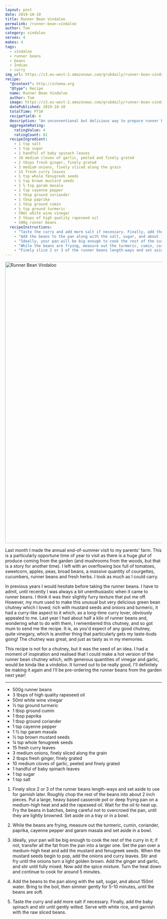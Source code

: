 ```yaml
---
layout: post
date: 2019-10-10
title: Runner Bean Vindaloo
permalink: /runner-bean-vindaloo
author: Tom
category: vindaloo
serves: 4
makes: 4
tags:
  - vindaloo
  - runner beans
  - beans
  - Indian
  - curry
img_url: https://s3.eu-west-2.amazonaws.com/grubdaily/runner-bean-vindaloo.jpg
recipe:
  "@context": http://schema.org
  "@type": Recipe
  name: Runner Bean Vindaloo
  author: Tom
  image: https://s3.eu-west-2.amazonaws.com/grubdaily/runner-bean-vindaloo.jpg
  datePublished: 2019-10-10
  totalTime: PT1H
  recipeYield: 4
  description: "An unconventional but delicious way to prepare runner beans"
  aggregateRating:
    ratingValue: 4
    ratingCount: 81
  recipeIngredient:
    - 1 tsp salt
    - 1 tsp sugar
    - 1 handful of baby spinach leaves
    - 10 medium cloves of garlic, peeled and finely grated
    - 2 tbsps fresh ginger, finely grated
    - 3 medium onions, finely sliced along the grain
    - 15 fresh curry leaves
    - ¼ tsp whole fenugreek seeds
    - ½ tsp brown mustard seeds
    - 1 ½ tsp garam masala
    - 1 tsp cayenne pepper
    - 1 tbsp ground coriander
    - 1 tbsp paprika
    - 1 tbsp ground cumin
    - ½ tsp ground turmeric
    - 50ml white wine vinegar
    - 3 tbsps of high quality rapeseed oil
    - 500g runner beans
  recipeInstructions:
    - "Taste the curry and add more salt if necessary. Finally, add the baby spinach and stir until gently wilted. Serve with white rice, and garnish with the raw sliced beans."
    - "Add the beans to the pan along with the salt, sugar, and about 150ml water. Bring to the boil, then simmer gently for 5-10 minutes, until the beans are soft."
    - "Ideally, your pan will be big enough to cook the rest of the curry in it; if not, transfer all the fat from the pan into a larger one. Set the pan over a medium-high heat and add the mustard and fenugreek seeds. When the mustard seeds begin to pop, add the onions and curry leaves. Stir and fry until the onions turn a light golden brown. Add the ginger and garlic, and stir until fully mixed. Now add the spice mixture. Turn the heat down and continue to cook for around 5 minutes."
    - "While the beans are frying, measure out the turmeric, cumin, coriander, paprika, cayenne pepper and garam masala and set aside in a bowl."
    - "Finely slice 2 or 3 of the runner beans length-ways and set aside to use for garnish later. Roughly chop the rest of the beans into about 2 inch pieces. Put a large, heavy based casserole pot or deep frying pan on a medium-high heat and add the rapeseed oil. Wait for the oil to heat up. Fry the beans in batches, being careful not to overcrowd the pan, until they are lightly browned. Set aside on a tray or in a bowl."
---
```

<img src="https://s3.eu-west-2.amazonaws.com/grubdaily/runner-bean-vindaloo.jpg" alt="Runner Bean Vindaloo" width="905px"/>


Last month I made the annual end-of-summer visit to my parents' farm. This is a particularly opportune time of year to visit as there is a huge _glut_ of produce coming from the garden (and mushrooms from the woods, but that is a story for another time). I left with an overflowing box full of tomatoes, sweetcorn, apples, peas, broad beans, a _massive_ quantity of courgettes, cucumbers, runner beans and fresh herbs. I took as much as I could carry.

In previous years I would hesitate before taking the runner beans. I have to admit, until recently I was always a bit unenthusiastic when it came to runner beans. I think it was their slightly furry texture that put me off. However, my mum used to make this unusual but very delicious green bean chutney which I loved; rich with mustard seeds and onions and turmeric, it had a curry-like aspect to it which, as a long-time curry lover, obviously appealed to me. Last year I had about half a kilo of runner beans and, wondering what to do with them, I remembered this chutney, and so got mum to send me the recipe. It is, as you'd expect of any good chutney, quite vinegary, which is another thing that particularly gets my taste-buds going! The chutney was great, and just as tasty as in my memories.

This recipe is not for a chutney, but it was the seed of an idea. I had a moment of inspiration and realised that I could make a hot version of the runner bean chutney which, with generous quantities of vinegar and garlic, would be kinda like a _vindaloo_. It turned out to be really good, I'll definitely be making it again and I'll be pre-ordering the runner beans from the garden next year!

---
* 500g runner beans
* 3 tbsps of high quality rapeseed oil
* 50ml white wine vinegar
* ½ tsp ground turmeric
* 1 tbsp ground cumin
* 1 tbsp paprika
* 1 tbsp ground coriander
* 1 tsp cayenne pepper
* 1 ½ tsp garam masala
* ½ tsp brown mustard seeds
* ¼ tsp whole fenugreek seeds
* 15 fresh curry leaves
* 3 medium onions, finely sliced along the grain
* 2 tbsps fresh ginger, finely grated
* 10 medium cloves of garlic, peeled and finely grated
* 1 handful of baby spinach leaves
* 1 tsp sugar
* 1 tsp salt


1. Finely slice 2 or 3 of the runner beans length-ways and set aside to use for garnish later. Roughly chop the rest of the beans into about 2 inch pieces. Put a large, heavy based casserole pot or deep frying pan on a medium-high heat and add the rapeseed oil. Wait for the oil to heat up. Fry the beans in batches, being careful not to overcrowd the pan, until they are lightly browned. Set aside on a tray or in a bowl.

2. While the beans are frying, measure out the turmeric, cumin, coriander, paprika, cayenne pepper and garam masala and set aside in a bowl.

3. Ideally, your pan will be big enough to cook the rest of the curry in it; if not, transfer all the fat from the pan into a larger one. Set the pan over a medium-high heat and add the mustard and fenugreek seeds. When the mustard seeds begin to pop, add the onions and curry leaves. Stir and fry until the onions turn a light golden brown. Add the ginger and garlic, and stir until fully mixed. Now add the spice mixture. Turn the heat down and continue to cook for around 5 minutes.

4. Add the beans to the pan along with the salt, sugar, and about 150ml water. Bring to the boil, then simmer gently for 5-10 minutes, until the beans are soft.

5. Taste the curry and add more salt if necessary. Finally, add the baby spinach and stir until gently wilted. Serve with white rice, and garnish with the raw sliced beans.

